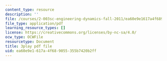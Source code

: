 ```yaml
---
content_type: resource
description: ''
file: /courses/2-003sc-engineering-dynamics-fall-2011/ea60e9e1617a4f689055355b7420b2ff_fZKrUgm9R1o.pdf
file_type: application/pdf
learning_resource_types: []
license: https://creativecommons.org/licenses/by-nc-sa/4.0/
ocw_type: OCWFile
resourcetype: Document
title: 3play pdf file
uid: ea60e9e1-617a-4f68-9055-355b7420b2ff
---
```

